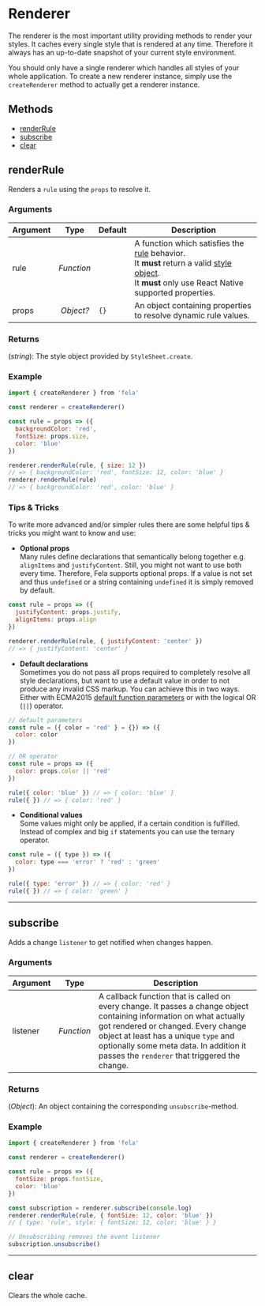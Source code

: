 # Renderer

The renderer is the most important utility providing methods to render your styles. It caches every single style that is rendered at any time. Therefore it always has an up-to-date snapshot of your current style environment.<br>

You should only have a single renderer which handles all styles of your whole application.
To create a new renderer instance, simply use the `createRenderer` method to actually get a renderer instance.

## Methods
* [renderRule](#renderrule)
* [subscribe](#subscribe)
* [clear](#clear)

## renderRule
Renders a `rule` using the `props` to resolve it.

### Arguments
| Argument | Type | Default | Description |
| --- | --- | --- | --- |
| rule | *Function* | | A function which satisfies the [rule](../../basics/Rules.md) behavior.<br>It **must** return a valid [style object](../../basics/Rules.md#styleobject).<br>It **must** only use React Native supported properties. |
| props | *Object?* | `{}` | An object containing properties to resolve dynamic rule values. |

### Returns
(*string*): The style object provided by `StyleSheet.create`.

### Example
```javascript
import { createRenderer } from 'fela'

const renderer = createRenderer()

const rule = props => ({
  backgroundColor: 'red',
  fontSize: props.size,
  color: 'blue'
})

renderer.renderRule(rule, { size: 12 })
// => { backgroundColor: 'red', fontSize: 12, color: 'blue' }
renderer.renderRule(rule)
// => { backgroundColor: 'red', color: 'blue' }
```


### Tips & Tricks
To write more advanced and/or simpler rules there are some helpful tips & tricks you might want to know and use:

* **Optional props**<br>
Many rules define declarations that semantically belong together e.g. `alignItems` and `justifyContent`. Still, you might not want to use both every time. Therefore, Fela supports optional props. If a value is not set and thus `undefined` or a string containing `undefined` it is simply removed by default.

```javascript
const rule = props => ({
  justifyContent: props.justify,
  alignItems: props.align
})

renderer.renderRule(rule, { justifyContent: 'center' })
// => { justifyContent: 'center' }
```

* **Default declarations**<br>
Sometimes you do not pass all props required to completely resolve all style declarations, but want to use a default value in order to not produce any invalid CSS markup. You can achieve this in two ways. Either with ECMA2015 [default function parameters](https://developer.mozilla.org/en-US/docs/Web/JavaScript/Reference/Functions/Default_parameters) or with the logical OR (`||`) operator.

```javascript
// default parameters
const rule = ({ color = 'red' } = {}) => ({
  color: color
})

// OR operator
const rule = props => ({
  color: props.color || 'red'
})

rule({ color: 'blue' }) // => { color: 'blue' }
rule({ }) // => { color: 'red' }
```

* **Conditional values**<br>
Some values might only be applied, if a certain condition is fulfilled. Instead of complex and big `if` statements you can use the ternary operator.

```javascript
const rule = ({ type }) => ({
  color: type === 'error' ? 'red' : 'green'
})

rule({ type: 'error' }) // => { color: 'red' }
rule({ }) // => { color: 'green' }
```

---

## subscribe

Adds a change `listener` to get notified when changes happen.

### Arguments
| Argument | Type | Description |
| --- | --- | --- |
| listener | *Function* | A callback function that is called on every change. It passes a change object containing information on what actually got rendered or changed. Every change object at least has a unique `type` and optionally some meta data. In addition it passes the `renderer` that triggered the change. |

### Returns
(*Object*): An object containing the corresponding `unsubscribe`-method.

### Example
```javascript
import { createRenderer } from 'fela'

const renderer = createRenderer()

const rule = props => ({
  fontSize: props.fontSize,
  color: 'blue'
})

const subscription = renderer.subscribe(console.log)
renderer.renderRule(rule, { fontSize: 12, color: 'blue' })
// { type: 'rule', style: { fontSize: 12, color: 'blue' } }

// Unsubscribing removes the event listener
subscription.unsubscribe()
```

---

## clear
Clears the whole cache.
